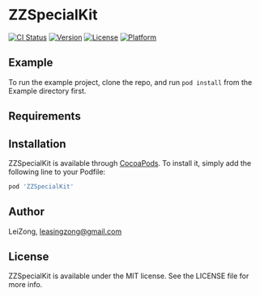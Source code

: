 # ZZSpecialKit

[![CI Status](https://img.shields.io/travis/LeiZong/ZZSpecialKit.svg?style=flat)](https://travis-ci.org/LeiZong/ZZSpecialKit)
[![Version](https://img.shields.io/cocoapods/v/ZZSpecialKit.svg?style=flat)](https://cocoapods.org/pods/ZZSpecialKit)
[![License](https://img.shields.io/cocoapods/l/ZZSpecialKit.svg?style=flat)](https://cocoapods.org/pods/ZZSpecialKit)
[![Platform](https://img.shields.io/cocoapods/p/ZZSpecialKit.svg?style=flat)](https://cocoapods.org/pods/ZZSpecialKit)

## Example

To run the example project, clone the repo, and run `pod install` from the Example directory first.

## Requirements

## Installation

ZZSpecialKit is available through [CocoaPods](https://cocoapods.org). To install
it, simply add the following line to your Podfile:

```ruby
pod 'ZZSpecialKit'
```

## Author

LeiZong, leasingzong@gmail.com

## License

ZZSpecialKit is available under the MIT license. See the LICENSE file for more info.
